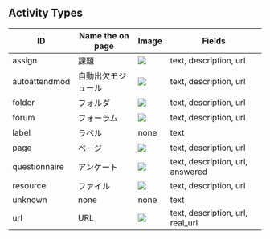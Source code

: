 ## Activity Types

ID | Name the on page | Image | Fields
--- | --- | --- | ---
assign | 課題 | ![](https://imgur.com/Ty2M7FA.jpg) | text, description, url
autoattendmod | 自動出欠モジュール | ![](https://imgur.com/5WJp3n0.jpg) | text, description, url
folder | フォルダ | ![](https://imgur.com/x2fJD1b.jpg) | text, description, url
forum　| フォーラム | ![](https://imgur.com/tWOlj5A.jpg) | text, description, url
label | ラベル | none | text
page | ページ | ![](https://imgur.com/ve6jBda.jpg) | text, description, url
questionnaire | アンケート | ![](https://imgur.com/PHADysc.jpg) | text, description, url, answered
resource | ファイル | ![](https://imgur.com/bfyBrrj.jpg) | text, description, url
unknown | none | none | text
url | URL | ![](https://imgur.com/3PRkzRr.jpg) | text, description, url, real_url

